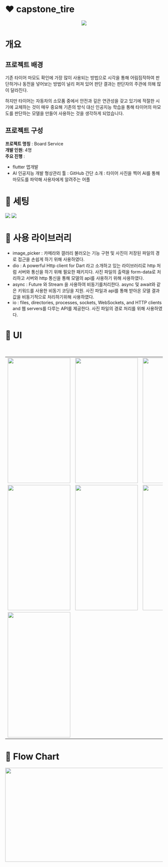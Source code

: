 # :heart: capstone_tire
<p align="center">
  <img src="https://github.com/cvivis/webSocket-Practice/assets/42718588/e0371e3b-9b08-4b1b-9eca-a4906f2f64da">
</p>

# 개요
## 프로젝트 배경
<div>
<p>기존 타이어 마모도 확인에 가장 많이 사용되는 방법으로 시각을 통해 어림짐작하여 판단하거나 동전을 넣어보는 방법이 널리 퍼져 있어 판단 결과는 판단자의 주관에 의해 많이 달라진다.

하지만 타이어는 자동차의 소모품 중에서 안전과 깊은 연관성을 갖고 있기에 적절한 시기에 교체하는 것이 매우 중요해 기존의 방식 대신 인공지능 학습을 통해 타이어의 마모도를 판단하는 모델을 만들어 사용하는 것을 생각하게 되었습니다.</p>
  
</div>

## 프로젝트 구성 

**프로젝트 명칭** : Board Service   
**개발 인원**: 4명  
**주요 진행** :  
- flutter 앱개발 
- AI 인공지능 개발 
형상관리 툴 : GitHub
간단 소개 : 타이어 사진을 찍어 AI를 통해 마모도를 파악해 사용자에게 알려주는 어플

# 💛 세팅
<img src="https://img.shields.io/badge/Dart-0175C2?style=for-the-badge&logo=Dart&logoColor=white">
<img src="https://img.shields.io/badge/flutter-02569B?style=for-the-badge&logo=flutter&logoColor=white">
<br>

# :orange_heart: 사용 라이브러리 
- image_picker : 카메라와 갤러리 불러오는 기능 구현 및 사진이 저장된 파일의 경로 접근을 손쉽게 하기 위해 사용하였다.
- dio :  A powerful Http client for Dart 라고 소개하고 있는 라이브러리로 http 처럼 서버와 통신을 하기 위해 필요한 패키지다. 사진 파일의 출력을 form-data로 처리하고 서버와 http 통신을 통해 모델의 api를 사용하기 위해 사용하였다. 
- async : Future 와 Stream 을 사용하여 비동기를처리한다. async 및 await와 같은 키워드를 사용한 비동기 코딩을 지원. 사진 파일과 api를 통해 받아온 모델 결과값을 비동기적으로 처리하기위해 사용하였다.
- io : files, directories, processes, sockets, WebSockets, and HTTP clients and 웹 servers를 다루는 API를 제공한다. 사진 파일의 경로 처리를 위해 사용하였다.

# 💚 UI

<table>
  <tr>
    <td><img src="https://user-images.githubusercontent.com/42718588/202400523-64ec919e-35f5-4bcf-9540-1aded709a69b.jpeg" width="200" height="400"/></td>
    <td><img src="https://user-images.githubusercontent.com/42718588/202400418-12286187-1e34-4afb-a1ad-7dbccf26bfea.jpeg" width="200" height="400"/></td>
    <td><img src="https://user-images.githubusercontent.com/42718588/202400161-3f0fd33a-75d4-4c21-8965-68c1ad992c0b.jpeg" width="200" height="400"/></td>
  <tr>
  <br>
    <tr>
    <td><img src="https://user-images.githubusercontent.com/42718588/202400433-14775ac6-63f6-45dc-aa83-dc6876f1ecdf.jpeg" width="200" height="400"/></td>
    <td><img src="https://user-images.githubusercontent.com/42718588/202400498-6d07b37f-32ef-42c4-84ad-ee709ea13510.jpeg" width="200" height="400"/></td>
    <td><img src="https://user-images.githubusercontent.com/42718588/202400534-11fe548a-e452-4e96-bad1-fb1ec3e87d1d.jpeg" width="200" height="400"/></td>
    
  </tr>
  <tr>
  <td><img src="https://user-images.githubusercontent.com/42718588/202400549-0b0bb1da-87ee-4b4c-a907-7f97c84038ee.jpeg" width="200" height="400"/></td>
  </tr>
</table>

# 💙 Flow Chart
<img src="https://user-images.githubusercontent.com/42718588/202404526-d1ab32de-6b60-4367-9581-e9071df0a43d.png" width="1500" height="300"/>



